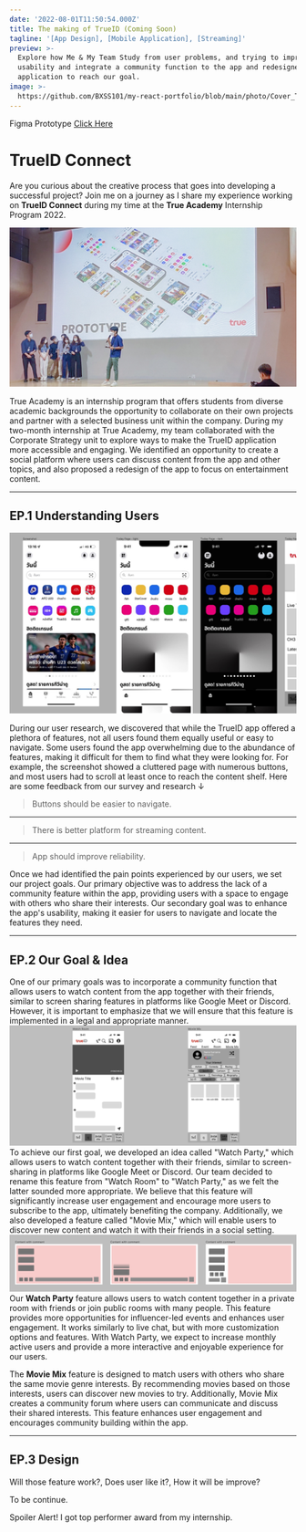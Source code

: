 ```yaml
---
date: '2022-08-01T11:50:54.000Z'
title: The making of TrueID (Coming Soon)
tagline: '[App Design], [Mobile Application], [Streaming]'
preview: >-
  Explore how Me & My Team Study from user problems, and trying to improve
  usability and integrate a community function to the app and redesigned TrueID
  application to reach our goal.
image: >-
  https://github.com/BXSS101/my-react-portfolio/blob/main/photo/Cover_TrueID.png?raw=true
---
```


Figma Prototype [Click Here](https://www.figma.com/proto/VFTPbKY31x9a1ERynazKtg/TrueID-UI-Redesign?page-id=111%3A1371&type=design&node-id=190-1297&viewport=658%2C491%2C0.12&scaling=scale-down&starting-point-node-id=190%3A1297)
# TrueID Connect

Are you curious about the creative process that goes into developing a successful project? Join me on a journey as I share my experience working on **TrueID Connect** during my time at the **True Academy** Internship Program 2022.

![InternPhoto](https://github.com/BXSS101/my-react-portfolio/blob/main/photo/TrueID/intern_photo.jpg?raw=true)

True Academy is an internship program that offers students from diverse academic backgrounds the opportunity to collaborate on their own projects and partner with a selected business unit within the company. During my two-month internship at True Academy, my team collaborated with the Corporate Strategy unit to explore ways to make the TrueID application more accessible and engaging. We identified an opportunity to create a social platform where users can discuss content from the app and other topics, and also proposed a redesign of the app to focus on entertainment content.

---

## EP.1 Understanding Users

![ComparePhoto](https://github.com/BXSS101/my-react-portfolio/blob/main/photo/TrueID/compare_old.jpg?raw=true)

During our user research, we discovered that while the TrueID app offered a plethora of features, not all users found them equally useful or easy to navigate. Some users found the app overwhelming due to the abundance of features, making it difficult for them to find what they were looking for. For example, the screenshot showed a cluttered page with numerous buttons, and most users had to scroll at least once to reach the content shelf.
Here are some feedback from our survey and research ↓

> Buttons should be easier to navigate.
---
> There is better platform for streaming content.
---
> App should improve reliability.

Once we had identified the pain points experienced by our users, we set our project goals. Our primary objective was to address the lack of a community feature within the app, providing users with a space to engage with others who share their interests. Our secondary goal was to enhance the app's usability, making it easier for users to navigate and locate the features they need.

---

## EP.2 Our Goal & Idea
One of our primary goals was to incorporate a community function that allows users to watch content from the app together with their friends, similar to screen sharing features in platforms like Google Meet or Discord. However, it is important to emphasize that we will ensure that this feature is implemented in a legal and appropriate manner.
![KeyFeatureLofi](https://github.com/BXSS101/my-react-portfolio/blob/main/photo/TrueID/lofi_newfeat.jpg?raw=true)
To achieve our first goal, we developed an idea called "Watch Party," which allows users to watch content together with their friends, similar to screen-sharing in platforms like Google Meet or Discord. Our team decided to rename this feature from "Watch Room" to "Watch Party," as we felt the latter sounded more appropriate. We believe that this feature will significantly increase user engagement and encourage more users to subscribe to the app, ultimately benefiting the company. Additionally, we also developed a feature called "Movie Mix," which will enable users to discover new content and watch it with their friends in a social setting.
![ContentLofi](https://github.com/BXSS101/my-react-portfolio/blob/main/photo/TrueID/lofi_content.jpg?raw=true)
Our **Watch Party** feature allows users to watch content together in a private room with friends or join public rooms with many people. This feature provides more opportunities for influencer-led events and enhances user engagement. It works similarly to live chat, but with more customization options and features. With Watch Party, we expect to increase monthly active users and provide a more interactive and enjoyable experience for our users.

The **Movie Mix** feature is designed to match users with others who share the same movie genre interests. By recommending movies based on those interests, users can discover new movies to try. Additionally, Movie Mix creates a community forum where users can communicate and discuss their shared interests. This feature enhances user engagement and encourages community building within the app.

---

## EP.3 Design

Will those feature work?, Does user like it?, How it will be improve?

To be continue.

Spoiler Alert! I got top performer award from my internship.